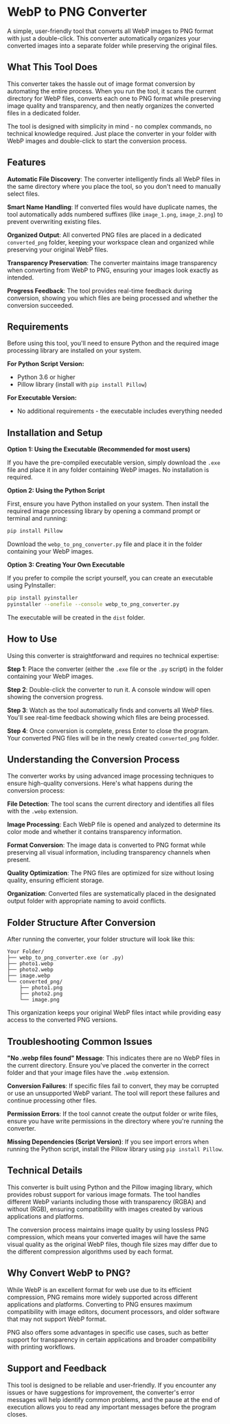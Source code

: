 # WebP to PNG Converter

A simple, user-friendly tool that converts all WebP images to PNG format with just a double-click. This converter automatically organizes your converted images into a separate folder while preserving the original files.

## What This Tool Does

This converter takes the hassle out of image format conversion by automating the entire process. When you run the tool, it scans the current directory for WebP files, converts each one to PNG format while preserving image quality and transparency, and then neatly organizes the converted files in a dedicated folder.

The tool is designed with simplicity in mind - no complex commands, no technical knowledge required. Just place the converter in your folder with WebP images and double-click to start the conversion process.

## Features

**Automatic File Discovery**: The converter intelligently finds all WebP files in the same directory where you place the tool, so you don't need to manually select files.

**Smart Name Handling**: If converted files would have duplicate names, the tool automatically adds numbered suffixes (like `image_1.png`, `image_2.png`) to prevent overwriting existing files.

**Organized Output**: All converted PNG files are placed in a dedicated `converted_png` folder, keeping your workspace clean and organized while preserving your original WebP files.

**Transparency Preservation**: The converter maintains image transparency when converting from WebP to PNG, ensuring your images look exactly as intended.

**Progress Feedback**: The tool provides real-time feedback during conversion, showing you which files are being processed and whether the conversion succeeded.

## Requirements

Before using this tool, you'll need to ensure Python and the required image processing library are installed on your system.

**For Python Script Version:**
- Python 3.6 or higher
- Pillow library (install with `pip install Pillow`)

**For Executable Version:**
- No additional requirements - the executable includes everything needed

## Installation and Setup

**Option 1: Using the Executable (Recommended for most users)**

If you have the pre-compiled executable version, simply download the `.exe` file and place it in any folder containing WebP images. No installation is required.

**Option 2: Using the Python Script**

First, ensure you have Python installed on your system. Then install the required image processing library by opening a command prompt or terminal and running:

```bash
pip install Pillow
```

Download the `webp_to_png_converter.py` file and place it in the folder containing your WebP images.

**Option 3: Creating Your Own Executable**

If you prefer to compile the script yourself, you can create an executable using PyInstaller:

```bash
pip install pyinstaller
pyinstaller --onefile --console webp_to_png_converter.py
```

The executable will be created in the `dist` folder.

## How to Use

Using this converter is straightforward and requires no technical expertise:

**Step 1**: Place the converter (either the `.exe` file or the `.py` script) in the folder containing your WebP images.

**Step 2**: Double-click the converter to run it. A console window will open showing the conversion progress.

**Step 3**: Watch as the tool automatically finds and converts all WebP files. You'll see real-time feedback showing which files are being processed.

**Step 4**: Once conversion is complete, press Enter to close the program. Your converted PNG files will be in the newly created `converted_png` folder.

## Understanding the Conversion Process

The converter works by using advanced image processing techniques to ensure high-quality conversions. Here's what happens during the conversion process:

**File Detection**: The tool scans the current directory and identifies all files with the `.webp` extension.

**Image Processing**: Each WebP file is opened and analyzed to determine its color mode and whether it contains transparency information.

**Format Conversion**: The image data is converted to PNG format while preserving all visual information, including transparency channels when present.

**Quality Optimization**: The PNG files are optimized for size without losing quality, ensuring efficient storage.

**Organization**: Converted files are systematically placed in the designated output folder with appropriate naming to avoid conflicts.

## Folder Structure After Conversion

After running the converter, your folder structure will look like this:

```
Your Folder/
├── webp_to_png_converter.exe (or .py)
├── photo1.webp
├── photo2.webp
├── image.webp
└── converted_png/
    ├── photo1.png
    ├── photo2.png
    └── image.png
```

This organization keeps your original WebP files intact while providing easy access to the converted PNG versions.

## Troubleshooting Common Issues

**"No .webp files found" Message**: This indicates there are no WebP files in the current directory. Ensure you've placed the converter in the correct folder and that your image files have the `.webp` extension.

**Conversion Failures**: If specific files fail to convert, they may be corrupted or use an unsupported WebP variant. The tool will report these failures and continue processing other files.

**Permission Errors**: If the tool cannot create the output folder or write files, ensure you have write permissions in the directory where you're running the converter.

**Missing Dependencies (Script Version)**: If you see import errors when running the Python script, install the Pillow library using `pip install Pillow`.

## Technical Details

This converter is built using Python and the Pillow imaging library, which provides robust support for various image formats. The tool handles different WebP variants including those with transparency (RGBA) and without (RGB), ensuring compatibility with images created by various applications and platforms.

The conversion process maintains image quality by using lossless PNG compression, which means your converted images will have the same visual quality as the original WebP files, though file sizes may differ due to the different compression algorithms used by each format.

## Why Convert WebP to PNG?

While WebP is an excellent format for web use due to its efficient compression, PNG remains more widely supported across different applications and platforms. Converting to PNG ensures maximum compatibility with image editors, document processors, and older software that may not support WebP format.

PNG also offers some advantages in specific use cases, such as better support for transparency in certain applications and broader compatibility with printing workflows.

## Support and Feedback

This tool is designed to be reliable and user-friendly. If you encounter any issues or have suggestions for improvement, the converter's error messages will help identify common problems, and the pause at the end of execution allows you to read any important messages before the program closes.